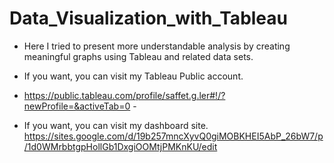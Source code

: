 # Data_Visualization_with_Tableau

* Here I tried to present more understandable analysis by creating meaningful graphs using Tableau and related data sets.

* If you want, you can visit my Tableau Public account.
- https://public.tableau.com/profile/saffet.g.ler#!/?newProfile=&activeTab=0 -
* If you want, you can visit my dashboard site.
https://sites.google.com/d/19b257mncXyvQ0giMOBKHEI5AbP_26bW7/p/1d0WMrbbtgpHollGb1DxgiOOMtjPMKnKU/edit
